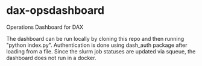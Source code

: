 # dax-opsdashboard
Operations Dashboard for DAX

The dashboard can be run locally by cloning this repo and then running "python index.py". Authentication is done using dash_auth package after loading from a file. Since the slurm job statuses are updated via squeue, the dashboard does not run in a docker. 
